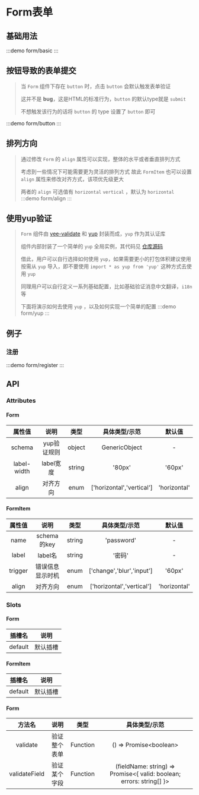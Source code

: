 # Form表单

## 基础用法 
:::demo form/basic
:::


## 按钮导致的表单提交
> 当 `Form` 组件下存在 `button` 时，点击 `button` 会默认触发表单验证
> >
> 这并不是 **bug**，这是HTML的标准行为，`button` 的默认type就是 `submit`
> >
> 不想触发该行为的话将 `button` 的 type 设置了 `button` 即可

:::demo form/button
:::



## 排列方向
> 通过修改 `Form` 的 `align` 属性可以实现，整体的水平或者垂直排列方式
>>
> 考虑到一些情况下可能需要更为灵活的排列方式 故此 `FormItem` 也可以设置 `align` 属性来修改对齐方式，该项优先级更大
>> 
> 两者的 `align` 可选值有 `horizontal` `vertical` ，默认为 `horizontal`
:::demo form/align
:::

## 使用yup验证
> `Form` 组件由 [vee-validate](https://vee-validate.logaretm.com/v4/) 和 [yup](https://github.com/jquense/yup) 封装而成，`yup` 作为其认证库
>>
> 组件内部封装了一个简单的 `yup` 全局实例，其代码见 [仓库源码](https://github.com/Lirous587/li-daisy/blob/main/packages/Form/src/yup.ts)
>>
> 借此，用户可以自行选择如何使用 `yup`，如果需要更小的打包体积建议使用按需从 `yup` 导入，即不要使用 `import * as yup from 'yup'` 这种方式去使用 `yup`
>> 
> 同理用户可以自行定义一系列基础配置，比如基础验证消息中文翻译，`i18n` 等
>>
> 下面将演示如何去使用 `yup` ，以及如何实现一个简单的配置
:::demo form/yup
:::

## 例子
### 注册
:::demo form/register
:::

## API

### Attributes

#### Form
|   属性值    |    说明     |  类型  |       具体类型/示范       |    默认值    |
| :---------: | :---------: | :----: | :-----------------------: | :----------: |
|   schema    | yup验证规则 | object |       GenericObject       |      -       |
| label-width |  label宽度  | string |          '80px'           |    '60px'    |
|    align    |  对齐方向   |  enum  | ['horizontal','vertical'] | 'horizontal' |


#### FormItem
| 属性值  |       说明       |  类型  |       具体类型/示范       |    默认值    |
| :-----: | :--------------: | :----: | :-----------------------: | :----------: |
|  name   |   schema的key    | string |        'password'         |      -       |
|  label  |     label名      | string |          '密码'           |      -       |
| trigger | 错误信息显示时机 |  enum  | ['change','blur','input'] |    '60px'    |
|  align  |     对齐方向     |  enum  | ['horizontal','vertical'] | 'horizontal' |

### Slots

#### Form
| 插槽名  |   说明   |
| :-----: | :------: |
| default | 默认插槽 |

#### FormItem
| 插槽名  |   说明   |
| :-----: | :------: |
| default | 默认插槽 |

#### Form
|    方法名     |     说明     |   类型   |                               具体类型/示范                                |
| :-----------: | :----------: | :------: | :------------------------------------------------------------------------: |
|   validate    | 验证整个表单 | Function |                        () => Promise&lt;boolean&gt;                        |
| validateField | 验证某个字段 | Function | (fieldName: string) => Promise&lt;{ valid: boolean; errors: string[] }&gt; |